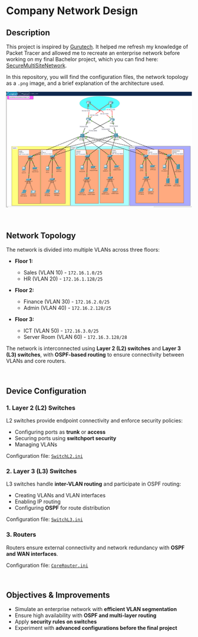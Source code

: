 # Company Network Design

## Description

This project is inspired by [Gurutech](https://www.youtube.com/@gurutechnetworks). It helped me refresh my knowledge of Packet Tracer and allowed me to recreate an enterprise network before working on my final Bachelor project, which you can find here: [SecureMultiSiteNetwork](https://github.com/Wemubis/Packet-Tracer/tree/main/SecureMultiSiteNetwork).

In this repository, you will find the configuration files, the network topology as a `.png` image, and a brief explanation of the architecture used.

![6thNetworkingProject.png](./6thNetworkingProject.png)

<br>

## Network Topology

The network is divided into multiple VLANs across three floors:

- **Floor 1:**  
  - Sales (VLAN 10) - `172.16.1.0/25`
  - HR (VLAN 20) - `172.16.1.128/25`

- **Floor 2:**
  - Finance (VLAN 30) - `172.16.2.0/25`
  - Admin (VLAN 40) - `172.16.2.128/25`

- **Floor 3:**  
  - ICT (VLAN 50) - `172.16.3.0/25`
  - Server Room (VLAN 60) - `172.16.3.128/28`

The network is interconnected using **Layer 2 (L2) switches** and **Layer 3 (L3) switches**, with **OSPF-based routing** to ensure connectivity between VLANs and core routers.

<br>

## Device Configuration

### 1. Layer 2 (L2) Switches

L2 switches provide endpoint connectivity and enforce security policies:
- Configuring ports as **trunk** or **access**
- Securing ports using **switchport security**
- Managing VLANs

Configuration file: [`SwitchL2.ini`](./ConfigFiles/SwithL2.ini)

### 2. Layer 3 (L3) Switches

L3 switches handle **inter-VLAN routing** and participate in OSPF routing:
- Creating VLANs and VLAN interfaces
- Enabling IP routing
- Configuring **OSPF** for route distribution

Configuration file: [`SwitchL3.ini`](./ConfigFiles/SwitchL3.ini)

### 3. Routers

Routers ensure external connectivity and network redundancy with **OSPF and WAN interfaces**.

Configuration file: [`CoreRouter.ini`](./ConfigFiles/CoreRouter.ini)

<br>

## Objectives & Improvements

- Simulate an enterprise network with **efficient VLAN segmentation**
- Ensure high availability with **OSPF and multi-layer routing**
- Apply **security rules on switches**
- Experiment with **advanced configurations before the final project**
